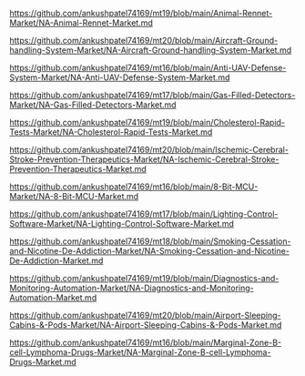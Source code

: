 <p><a href="https://github.com/ankushpatel74169/mt19/blob/main/Animal-Rennet-Market/NA-Animal-Rennet-Market.md">https://github.com/ankushpatel74169/mt19/blob/main/Animal-Rennet-Market/NA-Animal-Rennet-Market.md</a></p><p><a href="https://github.com/ankushpatel74169/mt20/blob/main/Aircraft-Ground-handling-System-Market/NA-Aircraft-Ground-handling-System-Market.md">https://github.com/ankushpatel74169/mt20/blob/main/Aircraft-Ground-handling-System-Market/NA-Aircraft-Ground-handling-System-Market.md</a></p><p><a href="https://github.com/ankushpatel74169/mt16/blob/main/Anti-UAV-Defense-System-Market/NA-Anti-UAV-Defense-System-Market.md">https://github.com/ankushpatel74169/mt16/blob/main/Anti-UAV-Defense-System-Market/NA-Anti-UAV-Defense-System-Market.md</a></p><p><a href="https://github.com/ankushpatel74169/mt17/blob/main/Gas-Filled-Detectors-Market/NA-Gas-Filled-Detectors-Market.md">https://github.com/ankushpatel74169/mt17/blob/main/Gas-Filled-Detectors-Market/NA-Gas-Filled-Detectors-Market.md</a></p><p><a href="https://github.com/ankushpatel74169/mt19/blob/main/Cholesterol-Rapid-Tests-Market/NA-Cholesterol-Rapid-Tests-Market.md">https://github.com/ankushpatel74169/mt19/blob/main/Cholesterol-Rapid-Tests-Market/NA-Cholesterol-Rapid-Tests-Market.md</a></p><p><a href="https://github.com/ankushpatel74169/mt20/blob/main/Ischemic-Cerebral-Stroke-Prevention-Therapeutics-Market/NA-Ischemic-Cerebral-Stroke-Prevention-Therapeutics-Market.md">https://github.com/ankushpatel74169/mt20/blob/main/Ischemic-Cerebral-Stroke-Prevention-Therapeutics-Market/NA-Ischemic-Cerebral-Stroke-Prevention-Therapeutics-Market.md</a></p><p><a href="https://github.com/ankushpatel74169/mt16/blob/main/8-Bit-MCU-Market/NA-8-Bit-MCU-Market.md">https://github.com/ankushpatel74169/mt16/blob/main/8-Bit-MCU-Market/NA-8-Bit-MCU-Market.md</a></p><p><a href="https://github.com/ankushpatel74169/mt17/blob/main/Lighting-Control-Software-Market/NA-Lighting-Control-Software-Market.md">https://github.com/ankushpatel74169/mt17/blob/main/Lighting-Control-Software-Market/NA-Lighting-Control-Software-Market.md</a></p><p><a href="https://github.com/ankushpatel74169/mt18/blob/main/Smoking-Cessation-and-Nicotine-De-Addiction-Market/NA-Smoking-Cessation-and-Nicotine-De-Addiction-Market.md">https://github.com/ankushpatel74169/mt18/blob/main/Smoking-Cessation-and-Nicotine-De-Addiction-Market/NA-Smoking-Cessation-and-Nicotine-De-Addiction-Market.md</a></p><p><a href="https://github.com/ankushpatel74169/mt19/blob/main/Diagnostics-and-Monitoring-Automation-Market/NA-Diagnostics-and-Monitoring-Automation-Market.md">https://github.com/ankushpatel74169/mt19/blob/main/Diagnostics-and-Monitoring-Automation-Market/NA-Diagnostics-and-Monitoring-Automation-Market.md</a></p><p><a href="https://github.com/ankushpatel74169/mt20/blob/main/Airport-Sleeping-Cabins-&-Pods-Market/NA-Airport-Sleeping-Cabins-&-Pods-Market.md">https://github.com/ankushpatel74169/mt20/blob/main/Airport-Sleeping-Cabins-&-Pods-Market/NA-Airport-Sleeping-Cabins-&-Pods-Market.md</a></p><p><a href="https://github.com/ankushpatel74169/mt16/blob/main/Marginal-Zone-B-cell-Lymphoma-Drugs-Market/NA-Marginal-Zone-B-cell-Lymphoma-Drugs-Market.md">https://github.com/ankushpatel74169/mt16/blob/main/Marginal-Zone-B-cell-Lymphoma-Drugs-Market/NA-Marginal-Zone-B-cell-Lymphoma-Drugs-Market.md</a></p>
